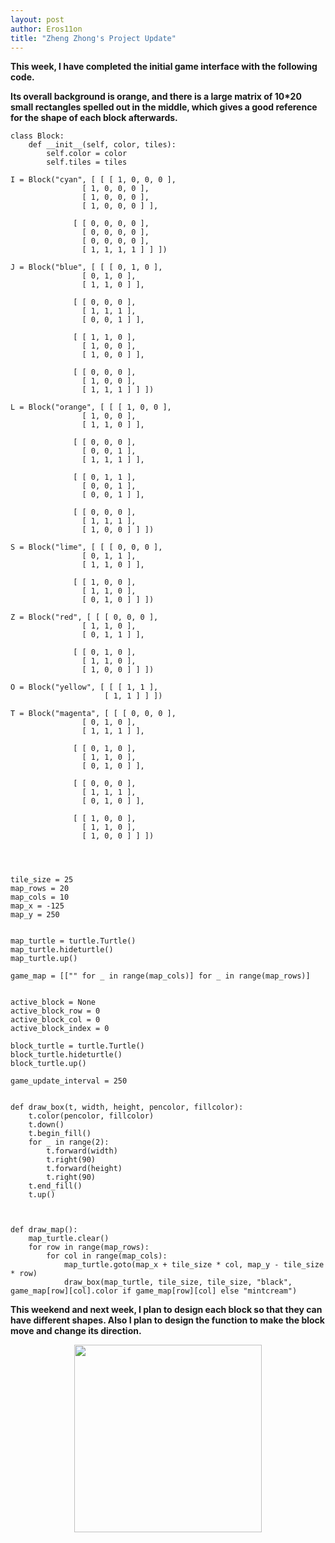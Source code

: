 ```yaml
---
layout: post
author: Eros11on
title: "Zheng Zhong's Project Update"
---
```


**This week, I have completed the initial game interface with the following code.**

**Its overall background is orange, and there is a large matrix of 10*20 small rectangles spelled out in the middle, which gives a good reference for the shape of each block afterwards.**
```
class Block:
    def __init__(self, color, tiles):
        self.color = color
        self.tiles = tiles
        
I = Block("cyan", [ [ [ 1, 0, 0, 0 ],
                [ 1, 0, 0, 0 ],
                [ 1, 0, 0, 0 ],
                [ 1, 0, 0, 0 ] ],
              
              [ [ 0, 0, 0, 0 ],
                [ 0, 0, 0, 0 ],
                [ 0, 0, 0, 0 ],
                [ 1, 1, 1, 1 ] ] ])
                
J = Block("blue", [ [ [ 0, 1, 0 ],
                [ 0, 1, 0 ],
                [ 1, 1, 0 ] ],
              
              [ [ 0, 0, 0 ],
                [ 1, 1, 1 ],
                [ 0, 0, 1 ] ],
              
              [ [ 1, 1, 0 ],
                [ 1, 0, 0 ],
                [ 1, 0, 0 ] ],
              
              [ [ 0, 0, 0 ],
                [ 1, 0, 0 ],
                [ 1, 1, 1 ] ] ])
                
L = Block("orange", [ [ [ 1, 0, 0 ],
                [ 1, 0, 0 ],
                [ 1, 1, 0 ] ],
              
              [ [ 0, 0, 0 ],
                [ 0, 0, 1 ],
                [ 1, 1, 1 ] ],
              
              [ [ 0, 1, 1 ],
                [ 0, 0, 1 ],
                [ 0, 0, 1 ] ],
              
              [ [ 0, 0, 0 ],
                [ 1, 1, 1 ],
                [ 1, 0, 0 ] ] ])
                
S = Block("lime", [ [ [ 0, 0, 0 ],
                [ 0, 1, 1 ],
                [ 1, 1, 0 ] ],
              
              [ [ 1, 0, 0 ],
                [ 1, 1, 0 ],
                [ 0, 1, 0 ] ] ])
                
Z = Block("red", [ [ [ 0, 0, 0 ],
                [ 1, 1, 0 ],
                [ 0, 1, 1 ] ],
              
              [ [ 0, 1, 0 ],
                [ 1, 1, 0 ],
                [ 1, 0, 0 ] ] ])
                
O = Block("yellow", [ [ [ 1, 1 ],
                     [ 1, 1 ] ] ])
                     
T = Block("magenta", [ [ [ 0, 0, 0 ],
                [ 0, 1, 0 ],
                [ 1, 1, 1 ] ],
              
              [ [ 0, 1, 0 ],
                [ 1, 1, 0 ],
                [ 0, 1, 0 ] ],
              
              [ [ 0, 0, 0 ],
                [ 1, 1, 1 ],
                [ 0, 1, 0 ] ],
              
              [ [ 1, 0, 0 ],
                [ 1, 1, 0 ],
                [ 1, 0, 0 ] ] ])
                



tile_size = 25
map_rows = 20
map_cols = 10
map_x = -125
map_y = 250


map_turtle = turtle.Turtle()
map_turtle.hideturtle()
map_turtle.up()

game_map = [["" for _ in range(map_cols)] for _ in range(map_rows)]


active_block = None
active_block_row = 0
active_block_col = 0
active_block_index = 0

block_turtle = turtle.Turtle()
block_turtle.hideturtle()
block_turtle.up()

game_update_interval = 250


def draw_box(t, width, height, pencolor, fillcolor):
    t.color(pencolor, fillcolor)
    t.down()
    t.begin_fill()
    for _ in range(2):
        t.forward(width)
        t.right(90)
        t.forward(height)
        t.right(90)
    t.end_fill()
    t.up()



def draw_map():
    map_turtle.clear()
    for row in range(map_rows):
        for col in range(map_cols):
            map_turtle.goto(map_x + tile_size * col, map_y - tile_size * row)
            draw_box(map_turtle, tile_size, tile_size, "black", game_map[row][col].color if game_map[row][col] else "mintcream")

```

**This weekend and next week, I plan to design each block so that they can have different shapes. Also I plan to design the function to make the block move and change its direction.**



<div align=center><img width=300 hight=300 src="https://www.utexas.edu/sites/all/themes/utexas/img/general/logo.svg"/></div>
